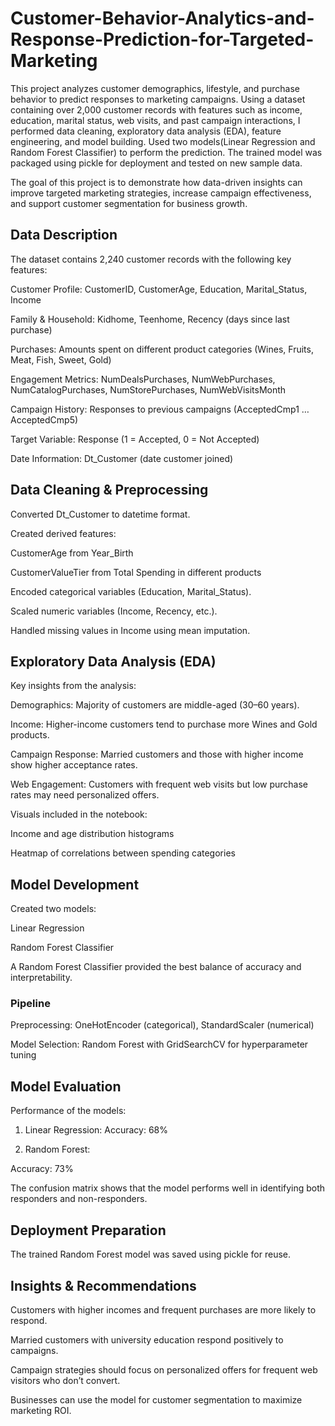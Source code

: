 # Customer-Behavior-Analytics-and-Response-Prediction-for-Targeted-Marketing
This project analyzes customer demographics, lifestyle, and purchase behavior to predict responses to marketing campaigns. Using a dataset containing over 2,000 customer records with features such as income, education, marital status, web visits, and past campaign interactions, I performed data cleaning, exploratory data analysis (EDA), feature engineering, and model building. Used two models(Linear Regression and Random Forest Classifier) to perform the prediction. The trained model was packaged using pickle for deployment and tested on new sample data.

The goal of this project is to demonstrate how data-driven insights can improve targeted marketing strategies, increase campaign effectiveness, and support customer segmentation for business growth.

## Data Description

The dataset contains 2,240 customer records with the following key features:

Customer Profile: CustomerID, CustomerAge, Education, Marital_Status, Income

Family & Household: Kidhome, Teenhome, Recency (days since last purchase)

Purchases: Amounts spent on different product categories (Wines, Fruits, Meat, Fish, Sweet, Gold)

Engagement Metrics: NumDealsPurchases, NumWebPurchases, NumCatalogPurchases, NumStorePurchases, NumWebVisitsMonth

Campaign History: Responses to previous campaigns (AcceptedCmp1 … AcceptedCmp5)

Target Variable: Response (1 = Accepted, 0 = Not Accepted)

Date Information: Dt_Customer (date customer joined)

## Data Cleaning & Preprocessing

Converted Dt_Customer to datetime format.

Created derived features:

CustomerAge from Year_Birth

CustomerValueTier from Total Spending in different products

Encoded categorical variables (Education, Marital_Status).

Scaled numeric variables (Income, Recency, etc.).

Handled missing values in Income using mean imputation.

## Exploratory Data Analysis (EDA)

Key insights from the analysis:

Demographics: Majority of customers are middle-aged (30–60 years).

Income: Higher-income customers tend to purchase more Wines and Gold products.

Campaign Response: Married customers and those with higher income show higher acceptance rates.

Web Engagement: Customers with frequent web visits but low purchase rates may need personalized offers.

Visuals included in the notebook:

Income and age distribution histograms

Heatmap of correlations between spending categories

## Model Development

Created two models:

Linear Regression

Random Forest Classifier


A Random Forest Classifier provided the best balance of accuracy and interpretability.

### Pipeline

Preprocessing: OneHotEncoder (categorical), StandardScaler (numerical)

Model Selection: Random Forest with GridSearchCV for hyperparameter tuning

## Model Evaluation

Performance of the models:

1. Linear Regression:
Accuracy: 68%

2. Random Forest:

Accuracy: 73%


The confusion matrix shows that the model performs well in identifying both responders and non-responders.

## Deployment Preparation
The trained Random Forest model was saved using pickle for reuse.

## Insights & Recommendations

Customers with higher incomes and frequent purchases are more likely to respond.

Married customers with university education respond positively to campaigns.

Campaign strategies should focus on personalized offers for frequent web visitors who don’t convert.

Businesses can use the model for customer segmentation to maximize marketing ROI.



